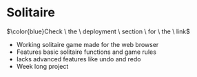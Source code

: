 # Solitaire

$\color{blue}Check \ the \ deployment \ section \ for \ the \ link$

- Working solitaire game made for the web browser
- Features basic solitaire functions and game rules
- lacks advanced features like undo and redo
- Week long project

